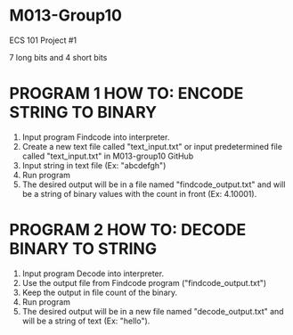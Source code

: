 # M013-Group10
ECS 101 Project #1

7 long bits and 4 short bits 

# PROGRAM 1 HOW TO: ENCODE STRING TO BINARY

1. Input program Findcode into interpreter. 
2. Create a new text file called "text_input.txt" or input predetermined file called "text_input.txt" in M013-group10 GitHub 
3. Input string in text file (Ex: "abcdefgh") 
5. Run program 
6. The desired output will be in a file named "findcode_output.txt" and will be a string of binary values with the count in front (Ex: 4.10001). 

# PROGRAM 2 HOW TO: DECODE BINARY TO STRING 

1. Input program Decode into interpreter. 
2. Use the output file from Findcode program ("findcode_output.txt") 
3. Keep the output in file count of the binary. 
4. Run program
5. The desired output will be in a new file named "decode_output.txt" and will be a string of text (Ex: "hello"). 
